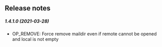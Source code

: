 Release notes
-------------
##### 1.4.1.0 (2021-03-28)
* OP_REMOVE: Force remove maildir even if remote cannot be opened and local is not empty

